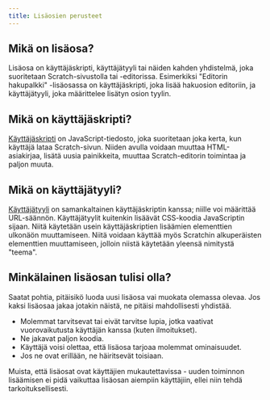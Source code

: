 ```yaml
---
title: Lisäosien perusteet
---
```


## Mikä on lisäosa?
Lisäosa on käyttäjäskripti, käyttäjätyyli tai näiden kahden yhdistelmä, joka suoritetaan Scratch-sivustolla tai -editorissa. Esimerkiksi  "Editorin hakupalkki" -lisäosassa on käyttäjäskripti, joka lisää hakuosion editoriin, ja käyttäjätyyli, joka määrittelee lisätyn osion tyylin.

## Mikä on käyttäjäskripti?
[Käyttäjäskripti](/docs/develop/userscripts) on JavaScript-tiedosto, joka suoritetaan joka kerta, kun käyttäjä lataa Scratch-sivun. Niiden avulla voidaan muuttaa HTML-asiakirjaa, lisätä uusia painikkeita, muuttaa Scratch-editorin toimintaa ja paljon muuta.

## Mikä on käyttäjätyyli?
[Käyttäjätyyli](/docs/develop/userstyles) on samankaltainen käyttäjäskriptin kanssa; niille voi määrittää URL-säännön. Käyttäjätyylit kuitenkin lisäävät CSS-koodia JavaScriptin sijaan. Niitä käytetään usein käyttäjäskriptien lisäämien elementtien ulkonäön muuttamiseen. Niitä voidaan käyttää myös Scratchin alkuperäisten elementtien muuttamiseen, jolloin niistä käytetään yleensä nimitystä "teema".

## Minkälainen lisäosan tulisi olla?

<!-- TEHTÄVÄ: Tee tästä osiosta oma sivunsa -->
Saatat pohtia, pitäisikö luoda uusi lisäosa vai muokata olemassa olevaa.
Jos kaksi lisäosaa jakaa jotakin näistä, ne pitäisi mahdollisesti yhdistää.
- Molemmat tarvitsevat tai eivät tarvitse lupia, jotka vaativat vuorovaikutusta käyttäjän kanssa (kuten ilmoitukset).
- Ne jakavat paljon koodia.
- Käyttäjä voisi olettaa, että lisäosa tarjoaa molemmat ominaisuudet.
- Jos ne ovat erillään, ne häiritsevät toisiaan.

Muista, että lisäosat ovat käyttäjien mukautettavissa - uuden toiminnon lisäämisen ei pidä vaikuttaa lisäosan aiempiin käyttäjiin, ellei niin tehdä tarkoituksellisesti.
